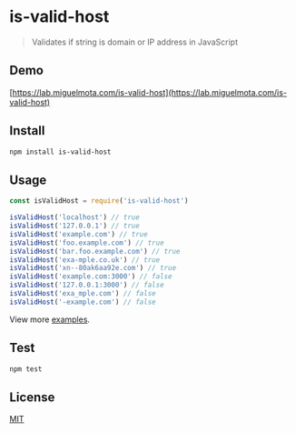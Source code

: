 # is-valid-host

> Validates if string is domain or IP address in JavaScript

## Demo

[https://lab.miguelmota.com/is-valid-host](https://lab.miguelmota.com/is-valid-host)

## Install

```bash
npm install is-valid-host
```

## Usage

```javascript
const isValidHost = require('is-valid-host')

isValidHost('localhost') // true
isValidHost('127.0.0.1') // true
isValidHost('example.com') // true
isValidHost('foo.example.com') // true
isValidHost('bar.foo.example.com') // true
isValidHost('exa-mple.co.uk') // true
isValidHost('xn--80ak6aa92e.com') // true
isValidHost('example.com:3000') // false
isValidHost('127.0.0.1:3000') // false
isValidHost('exa_mple.com') // false
isValidHost('-example.com') // false
```

View more [examples](./test/test.js).

## Test

```bash
npm test
```

## License

[MIT](LICENSE)
